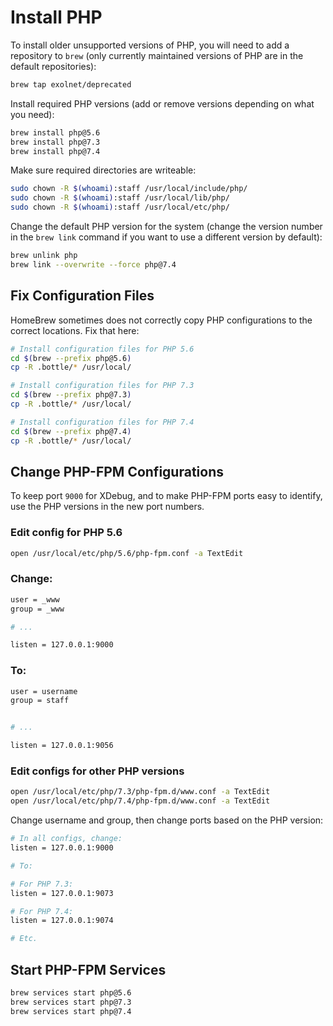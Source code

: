 # Install PHP

To install older unsupported versions of PHP, you will need to add a repository to `brew` (only currently maintained versions of PHP are in the default repositories):

```bash
brew tap exolnet/deprecated
```

Install required PHP versions (add or remove versions depending on what you need):

```bash
brew install php@5.6
brew install php@7.3
brew install php@7.4
```

Make sure required directories are writeable:

```bash
sudo chown -R $(whoami):staff /usr/local/include/php/
sudo chown -R $(whoami):staff /usr/local/lib/php/
sudo chown -R $(whoami):staff /usr/local/etc/php/
```

Change the default PHP version for the system (change the version number in the `brew link` command if you want to use a different version by default):

```bash
brew unlink php
brew link --overwrite --force php@7.4
```

## Fix Configuration Files

HomeBrew sometimes does not correctly copy PHP configurations to the correct locations. Fix that here:

```bash
# Install configuration files for PHP 5.6
cd $(brew --prefix php@5.6)
cp -R .bottle/* /usr/local/

# Install configuration files for PHP 7.3
cd $(brew --prefix php@7.3)
cp -R .bottle/* /usr/local/

# Install configuration files for PHP 7.4
cd $(brew --prefix php@7.4)
cp -R .bottle/* /usr/local/
```

## Change PHP-FPM Configurations

To keep port `9000` for XDebug, and to make PHP-FPM ports easy to identify, use the PHP versions in the new port numbers.

### Edit config for PHP 5.6

```bash
open /usr/local/etc/php/5.6/php-fpm.conf -a TextEdit
```

### Change:

```bash
user = _www
group = _www

# ...

listen = 127.0.0.1:9000
```

### To:

```bash
user = username
group = staff


# ...

listen = 127.0.0.1:9056
```

### Edit configs for other PHP versions

```bash
open /usr/local/etc/php/7.3/php-fpm.d/www.conf -a TextEdit
open /usr/local/etc/php/7.4/php-fpm.d/www.conf -a TextEdit
```

Change username and group, then change ports based on the PHP version:

```bash
# In all configs, change:
listen = 127.0.0.1:9000

# To:

# For PHP 7.3:
listen = 127.0.0.1:9073

# For PHP 7.4:
listen = 127.0.0.1:9074

# Etc.
```

## Start PHP-FPM Services

```bash
brew services start php@5.6
brew services start php@7.3
brew services start php@7.4
```
